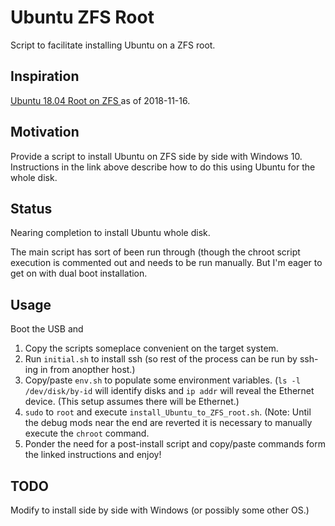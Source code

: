# Ubuntu ZFS Root

Script to facilitate installing Ubuntu on a ZFS root.

## Inspiration

[Ubuntu 18.04 Root on ZFS
](https://github.com/zfsonlinux/zfs/wiki/Ubuntu-18.04-Root-on-ZFS) as of 2018-11-16.

## Motivation

Provide a script to install Ubuntu on ZFS side by side with Windows 10. Instructions in the link above describe how to do this using Ubuntu for the whole disk.

## Status

Nearing completion to install Ubuntu whole disk.

The main script has sort of been run through (though the chroot script execution is commented out and needs to be run manually. But I'm eager to get on with dual boot installation.

## Usage

Boot the USB and

1. Copy the scripts someplace convenient on the target system.
1. Run `initial.sh` to install ssh (so rest of the process can be run by ssh-ing in from anopther host.)
1. Copy/paste `env.sh` to populate some environment variables. (`ls -l /dev/disk/by-id` will identify disks and `ip addr` will reveal the Ethernet device. (This setup assumes there will be Ethernet.)
1. `sudo` to `root` and execute `install_Ubuntu_to_ZFS_root.sh`. (Note: Until the debug mods near the end are reverted it is necessary to manually execute the `chroot` command.
1. Ponder the need for a post-install script and copy/paste commands form the linked instructions and enjoy!

## TODO

Modify to install side by side with Windows (or possibly some other OS.)